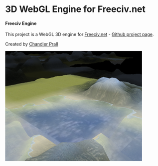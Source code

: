 3D WebGL Engine for Freeciv.net
===============================

#### Freeciv Engine ####

This project is a WebGL 3D engine for [Freeciv.net](http://www.freeciv.net/) - [Github project page](https://github.com/freecivnet/freeciv-web).

Created by [Chandler Prall](https://github.com/chandlerprall)


![equirectangular](https://github.com/chandlerprall/Freeciv-Engine/raw/master/screenshot.png)
